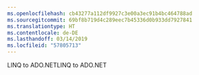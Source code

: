 ```yaml
---
ms.openlocfilehash: cb43277a112df9927c3e00a3ec91b4bc464788ad
ms.sourcegitcommit: 69bf8b719d4c289eec7b45336d0b933dd7927841
ms.translationtype: HT
ms.contentlocale: de-DE
ms.lasthandoff: 03/14/2019
ms.locfileid: "57805713"
---
```

<span data-ttu-id="66341-101">LINQ to ADO.NET</span><span class="sxs-lookup"><span data-stu-id="66341-101">LINQ to ADO.NET</span></span>